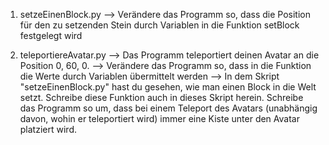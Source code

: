 1. setzeEinenBlock.py
    --> Verändere das Programm so, dass die Position für den zu setzenden Stein durch Variablen in die Funktion setBlock festgelegt wird

2. teleportiereAvatar.py
    --> Das Programm teleportiert deinen Avatar an die Position 0, 60, 0.
    --> Verändere das Programm so, dass in die Funktion die Werte durch Variablen übermittelt werden
    --> In dem Skript "setzeEinenBlock.py" hast du gesehen, wie man einen Block in die Welt setzt. Schreibe diese Funktion auch in dieses Skript herein. Schreibe das Programm so um, dass bei einem Teleport des Avatars (unabhängig davon, wohin er teleportiert wird) immer eine Kiste unter den Avatar platziert wird.